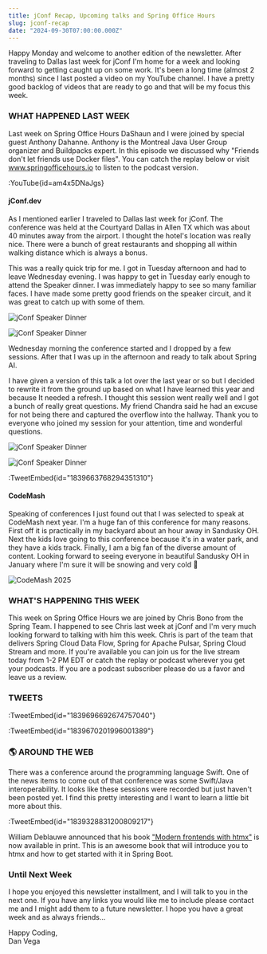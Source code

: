 ```yaml
---
title: jConf Recap, Upcoming talks and Spring Office Hours
slug: jconf-recap
date: "2024-09-30T07:00:00.000Z"
---
```


Happy Monday and welcome to another edition of the newsletter. After traveling to Dallas last week for jConf I'm home for a week and looking forward to getting caught up on some work. It's been a long time (almost 2 months) since I last posted a video on my YouTube channel. I have a pretty good backlog of videos that are ready to go and that will be my focus this week.

### WHAT HAPPENED LAST WEEK

Last week on Spring Office Hours DaShaun and I were joined by special guest Anthony Dahanne. Anthony is the Montreal Java User Group organizer and Buildpacks expert. In this episode we discussed why "Friends don't let friends use Docker files". You can catch the replay below or visit www.springofficehours.io to listen to the podcast version.

:YouTube{id=am4x5DNaJgs}

#### jConf.dev

As I mentioned earlier I traveled to Dallas last week for jConf. The conference was held at the Courtyard Dallas in Allen TX which was about 40 minutes away from the airport. I thought the hotel's location was really nice. There were a bunch of great restaurants and shopping all within walking distance which is always a bonus.

This was a really quick trip for me. I got in Tuesday afternoon and had to leave Wednesday evening. I was happy to get in Tuesday early enough to attend the Speaker dinner. I was immediately happy to see so many familiar faces. I have made some pretty good friends on the speaker circuit, and it was great to catch up with some of them.

![jConf Speaker Dinner](/images/newsletter/2024/09/30/jconf_01.jpeg)

![jConf Speaker Dinner](/images/newsletter/2024/09/30/jconf_02.jpeg)

Wednesday morning the conference started and I dropped by a few sessions. After that I was up in the afternoon and ready to talk about Spring AI.

I have given a version of this talk a lot over the last year or so but I decided to rewrite it from the ground up based on what I have learned this year and because It needed a refresh. I thought this session went really well and I got a bunch of really great questions. My friend Chandra said he had an excuse for not being there and captured the overflow into the hallway. Thank you to everyone who joined my session for your attention, time and wonderful questions.

![jConf Speaker Dinner](/images/newsletter/2024/09/30/jconf_03.jpeg)

![jConf Speaker Dinner](/images/newsletter/2024/09/30/jconf_04.avif)

:TweetEmbed{id="1839663768294351310"}

#### CodeMash

Speaking of conferences I just found out that I was selected to speak at CodeMash next year. I'm a huge fan of this conference for many reasons. First off it is practically in my backyard about an hour away in Sandusky OH. Next the kids love going to this conference because it's in a water park, and they have a kids track. Finally, I am a big fan of the diverse amount of content. Looking forward to seeing everyone in beautiful Sandusky OH in January where I'm sure it will be snowing and very cold 🥶

![CodeMash 2025](/images/newsletter/2024/09/30/codemash_2025.avif)

### WHAT'S HAPPENING THIS WEEK

This week on Spring Office Hours we are joined by Chris Bono from the Spring Team. I happened to see Chris last week at jConf and I'm very much looking forward to talking with him this week. Chris is part of the team that delivers Spring Cloud Data Flow, Spring for Apache Pulsar, Spring Cloud Stream and more. If you're available you can join us for the live stream today from 1-2 PM EDT or catch the replay or podcast wherever you get your podcasts. If you are a podcast subscriber please do us a favor and leave us a review.

### TWEETS

:TweetEmbed{id="1839696692674757040"}

:TweetEmbed{id="1839670201996001389"}

### 🌎️ AROUND THE WEB

There was a conference around the programming language Swift. One of the news items to come out of that conference was some Swift/Java interoperability. It looks like these sessions were recorded but just haven't been posted yet. I find this pretty interesting and I want to learn a little bit more about this.

:TweetEmbed{id="1839328831200809217"}

William Deblauwe announced that his book ["Modern frontends with htmx"](https://www.lulu.com/shop/wim-deblauwe/modern-frontends-with-htmx/paperback/product-rme4eq9.html?page=1&pageSize=4) is now available in print. This is an awesome book that will introduce you to htmx and how to get started with it in Spring Boot.

### Until Next Week

I hope you enjoyed this newsletter installment, and I will talk to you in the next one. If you have any links you would like me to include please contact me and I might add them to a future newsletter. I hope you have a great week and as always friends...

Happy Coding,  
Dan Vega